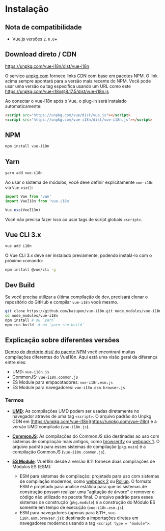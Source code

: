 # Instalação

## Nota de compatibilidade

- Vue.js versões `2.0.0`+

## Download direto / CDN

<https://unpkg.com/vue-i18n/dist/vue-i18n>

O serviço [unpkg.com](https://unpkg.com) fornece links CDN com base em pacotes NPM. O link acima sempre apontará para a versão mais recente do NPM. Você pode usar uma versão ou tag específica usando um URL como este <https://unpkg.com/vue-i18n@8.17.5/dist/vue-i18n.js>

Ao conectar o vue-i18n após o Vue, o plug-in será instalado automaticamente:

```html
<script src="https://unpkg.com/vue/dist/vue.js"></script>
<script src="https://unpkg.com/vue-i18n/dist/vue-i18n.js"></script>
```

## NPM

```bash
npm install vue-i18n
```

## Yarn

```bash
yarn add vue-i18n
```

Ao usar o sistema de módulos, você deve definir explicitamente `vue-i18n`
via `Vue.use()`:

```js
import Vue from 'vue'
import VueI18n from 'vue-i18n'

Vue.use(VueI18n)
```

Você não precisa fazer isso ao usar tags de script globais `<script>`.

## Vue CLI 3.x

```bash
vue add i18n
```

O Vue CLI 3.x deve ser instalado previamente, podendo instalá-lo com o próximo comando:

```bash
npm install @vue/cli -g
```

## Dev Build

Se você precisa utilizar a última compilação de dev, precisará clonar o repositório do GitHub e compilar `vue-i18n` você mesmo.

```bash
git clone https://github.com/kazupon/vue-i18n.git node_modules/vue-i18n
cd node_modules/vue-i18n
npm install # ou `yarn`
npm run build  # ou `yarn run build`
```

## Explicação sobre diferentes versões

[Dentro do diretório dist/ do pacote NPM](https://cdn.jsdelivr.net/npm/vue-i18n/dist/) você encontrará muitas compilações diferentes do VueI18n. Aqui está uma visão geral da diferença entre eles:

- UMD: `vue-i18n.js`
- CommonJS: `vue-i18n.common.js`
- ES Module para empacotadores: `vue-i18n.esm.js`
- ES Module para navegadores: `vue-i18n.esm.browser.js`

### Termos

- **[UMD](https://github.com/umdjs/umd)**: As compilações UMD podem ser usadas diretamente no navegador através de uma tag `<script>`. O arquivo padrão do Unpkg CDN em [https://unpkg.com/vue-i18n](https://unpkg.com/vue-i18n) é a versão UMD compilada (`vue-i18n.js`).

- **[CommonJS](http://wiki.commonjs.org/wiki/Modules/1.1)**: As compilações do CommonJS são destinadas ao uso com sistemas de compilação mais antigos, como [browserify](http://browserify.org/) ou [webpack 1](https://webpack.github.io). O arquivo padrão para esses sistemas de compilação (`pkg.main`) é a compilação CommonJS (`vue-i18n.common.js`).

- **[ES Module](http://exploringjs.com/es6/ch_modules.html)**: VueI18n desde a versão 8.11 fornece duas compilações de Módulos ES (ESM):

  - ESM para sistemas de compilação: projetado para uso com sistemas de compilação modernos, como [webpack 2](https://webpack.js.org) ou [Rollup](https://rollupjs.org/). O formato ESM é projetado para análise estática para que os sistemas de construção possam realizar uma "agitação de árvore" e remover o código não utilizado no pacote final. O arquivo padrão para esses sistemas de construção (`pkg.module`) é a construção do Módulo ES somente em tempo de execução (`vue-i18n.esm.js`).
  - ESM para navegadores (apenas para 8.11+, `vue-i18n.esm.browser.js`): destinado a importações diretas em navegadores modernos usando a tag `<script type = "module">`.
